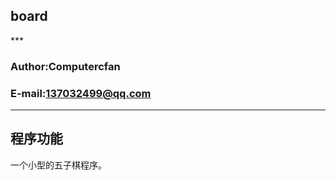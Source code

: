 board  
-----------------------  
***  
### Author:Computercfan
### E-mail:137032499@qq.com
***  
## 程序功能  
一个小型的五子棋程序。
